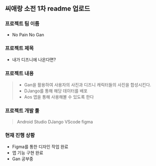 ## 씨애랑 소전 1차 readme 업로드

### 프로젝트 팀 이름
- No Pain No Gan

### 프로젝트 제목
- 내가 디즈니에 나온다면?

### 프로젝트 내용
> - Gan을 활용하여 사용자의 사진과 디즈니 캐릭터들의 사진을 합성시킨다.
> - DJango를 통해 해당 데이터를 배포
> - Aos 앱을 통해 사용해볼 수 있도록 한다

### 프로젝트 개발 툴
> Android Studio
> DJango
> VScode
> figma

### 현재 진행 상황
- Figma를 통한 디자인 작업 완료
- 앱 기능 구현 완료
- Gan 공부중
